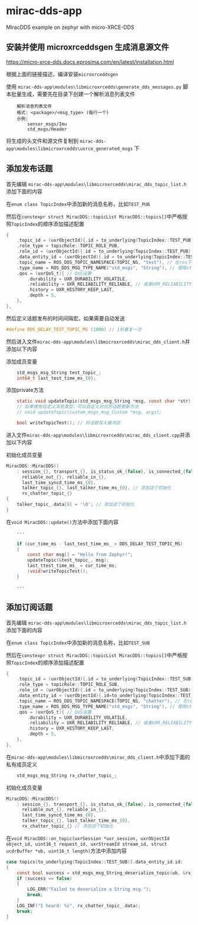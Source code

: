# mirac-dds-app

MiracDDS example on zephyr with micro-XRCE-DDS

## 安装并使用 microxrceddsgen 生成消息源文件

https://micro-xrce-dds.docs.eprosima.com/en/latest/installation.html

根据上面的链接描述，编译安装`microxrceddsgen`

使用 `mirac-dds-app\modules\libmicroxrcedds\generate_dds_messages.py` 脚本批量生成，需要先在目录下创建一个解析消息列表文件

```text
    解析消息列表文件
    格式: <package>/<msg_type> (每行一个)
    示例:
        sensor_msgs/Imu
        std_msgs/Header
```

将生成的头文件和源文件复制到 `mirac-dds-app\modules\libmicroxrcedds\uxrce_generated_msgs` 下

## 添加发布话题

首先编辑 `mirac-dds-app\modules\libmicroxrcedds\mirac_dds_topic_list.h` 添加下面的内容

在`enum class TopicIndex`中添加新的消息名称，比如`TEST_PUB`

然后在`constexpr struct MiracDDS::topicList MiracDDS::topics[]`中严格按照`TopicIndex`的顺序添加描述配置

```c
{
    .topic_id = (uxrObjectId){.id = to_underlying(TopicIndex::TEST_PUB), .type = UXR_TOPIC_ID},
    .role_type = topicRole::TOPIC_ROLE_PUB,
    .role_id = (uxrObjectId){.id = to_underlying(TopicIndex::TEST_PUB), .type = UXR_PUBLISHER_ID},
    .data_entity_id = (uxrObjectId){.id = to_underlying(TopicIndex::TEST_PUB), .type = UXR_DATAWRITER_ID},
    .topic_name = ROS_DDS_TOPIC_NAMESPACE(TOPIC_NS, "test"), // 在ros下会变成话题/miracdds/test
    .type_name = ROS_DDS_MSG_TYPE_NAME("std_msgs", "String"), // 使用std_msgs/String消息类型，也可以使用自定义消息类型并使用microxrceddsgen生成对应的头文件
    .qos = (uxrQoS_t){ // QoS设置
        .durability = UXR_DURABILITY_VOLATILE,
        .reliability = UXR_RELIABILITY_RELIABLE, // 或者UXR_RELIABILITY_BEST_EFFORT
        .history = UXR_HISTORY_KEEP_LAST,
        .depth = 5,
    },
},
```

然后定义话题发布的时间间隔宏，如果需要自动发送

```c
#define DDS_DELAY_TEST_TOPIC_MS (1000) // 1秒重复一次
```

然后进入文件`mirac-dds-app\modules\libmicroxrcedds\mirac_dds_client.h`并添加以下内容

添加成员变量

```c
    std_msgs_msg_String test_topic_;
    int64_t last_test_time_ms_{0};
```

添加private方法

```c
    static void updateTopic(std_msgs_msg_String *msg, const char *str); // std_msgs/String的话题更新方法
    // 如果使用自定义消息类型，可以自定义对应的话题更新方法
    // void updateTopic(custom_msgs_msg_Custom *msg, args); 

    bool writeTopicTest(); // 将话题写入缓冲区
```

进入文件`mirac-dds-app\modules\libmicroxrcedds\mirac_dds_client.cpp`并添加以下内容

初始化成员变量

```c
MiracDDS::MiracDDS()
    : session_{}, transport_{}, is_status_ok_{false}, is_connected_{false}, 
      reliable_out_{}, reliable_in_{},
      last_time_syncd_time_ms_{0},
      talker_topic_{}, last_talker_time_ms_{0}, // 添加这个初始化
      rx_chatter_topic_{}
{
    talker_topic_.data[0] = '\0'; // 添加这个初始化
}
```

在`void MiracDDS::update()`方法中添加下面内容

```c
    ···

    if (cur_time_ms - last_test_time_ms_ > DDS_DELAY_TEST_TOPIC_MS)
    {
        const char msg[] = "Hello from Zephyr!";
        updateTopic(&test_topic_, msg);
        last_ttest_time_ms_ = cur_time_ms;
        (void)writeTopicTest();
    }

    ···
```

## 添加订阅话题

首先编辑 `mirac-dds-app\modules\libmicroxrcedds\mirac_dds_topic_list.h` 添加下面的内容

在`enum class TopicIndex`中添加新的消息名称，比如`TEST_SUB`

然后在`constexpr struct MiracDDS::topicList MiracDDS::topics[]`中严格按照`TopicIndex`的顺序添加描述配置

```c
{
    .topic_id = (uxrObjectId){.id = to_underlying(TopicIndex::TEST_SUB), .type = UXR_TOPIC_ID},
    .role_type = topicRole::TOPIC_ROLE_SUB,
    .role_id = (uxrObjectId){.id = to_underlying(TopicIndex::TEST_SUB), .type = UXR_SUBSCRIBER_ID},
    .data_entity_id = (uxrObjectId){.id=to_underlying(TopicIndex::TEST_SUB), .type=UXR_DATAREADER_ID},
    .topic_name = ROS_DDS_TOPIC_NAMESPACE(TOPIC_NS, "chatter"), // 在ros下会变成话题/miracdds/chatter
    .type_name = ROS_DDS_MSG_TYPE_NAME("std_msgs", "String"), // 使用std_msgs/String消息类型，也可以使用自定义消息类型并使用microxrceddsgen生成对应的头文件
    .qos = (uxrQoS_t){ // QoS设置
        .durability = UXR_DURABILITY_VOLATILE,
        .reliability = UXR_RELIABILITY_RELIABLE, // 或者UXR_RELIABILITY_BEST_EFFORT
        .history = UXR_HISTORY_KEEP_LAST,
        .depth = 5,
    },
},
```

在`mirac-dds-app\modules\libmicroxrcedds\mirac_dds_client.h`中添加下面的私有成员定义

```c
    std_msgs_msg_String rx_chatter_topic_;
```

初始化成员变量

```c
MiracDDS::MiracDDS()
    : session_{}, transport_{}, is_status_ok_{false}, is_connected_{false}, 
      reliable_out_{}, reliable_in_{},
      last_time_syncd_time_ms_{0},
      talker_topic_{}, last_talker_time_ms_{0},
      rx_chatter_topic_{} // 添加这个初始化
```

在`void MiracDDS::on_topic(uxrSession *uxr_session, uxrObjectId object_id, uint16_t request_id, uxrStreamId stream_id, struct ucdrBuffer *ub, uint16_t length)`方法中添加内容

```c
case topics[to_underlying(TopicIndex::TEST_SUB)].data_entity_id.id:
{
    const bool success = std_msgs_msg_String_deserialize_topic(ub, &rx_chatter_topic_);
    if (success == false)
    {
        LOG_ERR("Failed to deserialize a String msg.");
        break;
    }
    LOG_INF("I heard: %s", rx_chatter_topic_.data);
    break;
}
```
